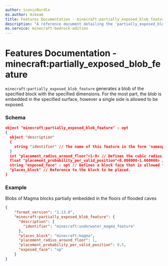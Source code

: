 ```yaml
---
author: iconicNurdle
ms.author: mikeam
title: Features Documentation - minecraft:partially_exposed_blob_feature
description: "A reference document detailing the 'partially_exposed_blob_feature' feature"
ms.service: minecraft-bedrock-edition
---
```


# Features Documentation - minecraft:partially_exposed_blob_feature

`minecraft:partially_exposed_blob_feature` generates a blob of the specified block with the specified dimensions. For the most part, the blob is embedded in the specified surface, however a single side is allowed to be exposed.

### Schema

```json
object "minecraft:partially_exposed_blob_feature" : opt
{
  object "description"
  {
    string "identifier" // The name of this feature in the form 'namespace_name:feature_name'. 'feature_name' must match the filename.
  }
  int "placement_radius_around_floor"<1-8> // Defines the cubic radius of the blob. [1, 8]
  float "placement_probability_per_valid_position"<0.000000-1.000000> // The probability of trying to place a block at each position within the placement bounds. [0,1]
  string "exposed_face" : opt // Defines a block face that is allowed to be exposed to air and/or water. Other faces need to be embedded for blocks to be placed by this feature. Defaults to upwards face.
  "places_block" // Reference to the block to be placed.
}
```

### Example

Blobs of Magma blocks partially embedded in the floors of flooded caves

```json
{
    "format_version": "1.13.0",
    "minecraft:partially_exposed_blob_feature": {
      "description": {
        "identifier": "minecraft:underwater_magma_feature"
      },
      "places_block": "minecraft:magma",
      "placement_radius_around_floor": 1,
      "placement_probability_per_valid_position": 0.5,
      "exposed_face": "up"
    }
}
```
